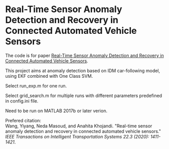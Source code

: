 # Real-Time Sensor Anomaly Detection and Recovery in Connected Automated Vehicle Sensors

The code is for paper [Real-Time Sensor Anomaly Detection and Recovery in Connected Automated Vehicle Sensors](https://arxiv.org/pdf/1911.01531.pdf).

This project aims at anomaly detection based on IDM car-following model, using EKF combined with One Class SVM.

Select run_exp.m for one run.

Select grid_search.m for multiple runs with different parameters predefined in config.ini file.

Need to be run on MATLAB 2017b or later verion.

Prefered citation: 
<br>Wang, Yiyang, Neda Masoud, and Anahita Khojandi. "Real-time sensor anomaly detection and recovery in connected automated vehicle sensors." <i>IEEE Transactions on Intelligent Transportation Systems 22.3 (2020): 1411-1421</i>.
